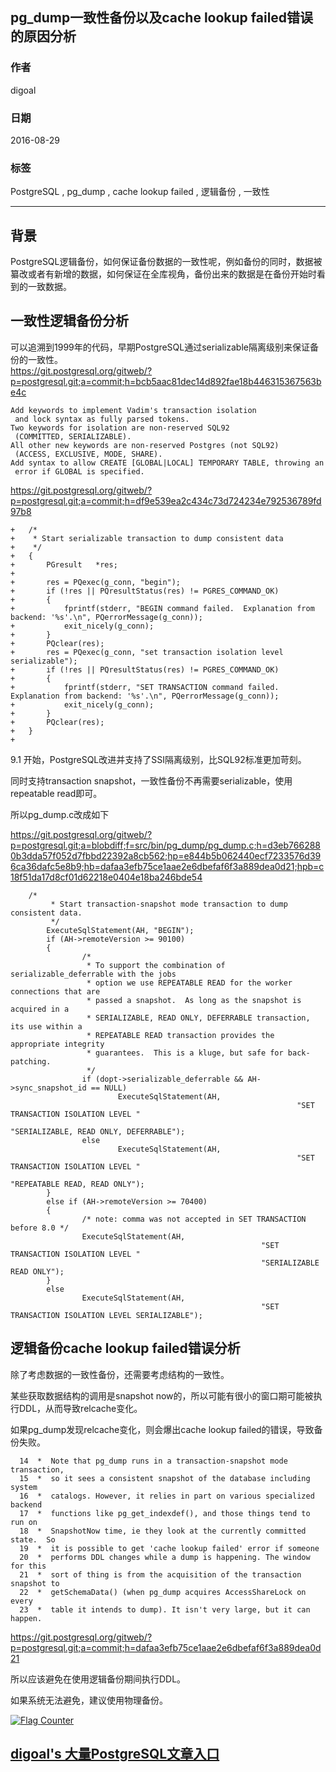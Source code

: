 ## pg_dump一致性备份以及cache lookup failed错误的原因分析  
    
### 作者   
digoal    
    
### 日期  
2016-08-29  
    
### 标签  
PostgreSQL , pg_dump , cache lookup failed , 逻辑备份 , 一致性  
    
----  
    
## 背景  
PostgreSQL逻辑备份，如何保证备份数据的一致性呢，例如备份的同时，数据被纂改或者有新增的数据，如何保证在全库视角，备份出来的数据是在备份开始时看到的一致数据。    
    
## 一致性逻辑备份分析  
可以追溯到1999年的代码，早期PostgreSQL通过serializable隔离级别来保证备份的一致性。    
https://git.postgresql.org/gitweb/?p=postgresql.git;a=commit;h=bcb5aac81dec14d892fae18b446315367563be4c  
```  
Add keywords to implement Vadim's transaction isolation  
 and lock syntax as fully parsed tokens.  
Two keywords for isolation are non-reserved SQL92  
 (COMMITTED, SERIALIZABLE).  
All other new keywords are non-reserved Postgres (not SQL92)  
 (ACCESS, EXCLUSIVE, MODE, SHARE).  
Add syntax to allow CREATE [GLOBAL|LOCAL] TEMPORARY TABLE, throwing an  
 error if GLOBAL is specified.    
```  
    
https://git.postgresql.org/gitweb/?p=postgresql.git;a=commit;h=df9e539ea2c434c73d724234e792536789fd97b8  
    
```  
+   /*  
+    * Start serializable transaction to dump consistent data  
+    */  
+   {  
+       PGresult   *res;  
+  
+       res = PQexec(g_conn, "begin");  
+       if (!res || PQresultStatus(res) != PGRES_COMMAND_OK)  
+       {  
+           fprintf(stderr, "BEGIN command failed.  Explanation from backend: '%s'.\n", PQerrorMessage(g_conn));  
+           exit_nicely(g_conn);  
+       }  
+       PQclear(res);  
+       res = PQexec(g_conn, "set transaction isolation level serializable");  
+       if (!res || PQresultStatus(res) != PGRES_COMMAND_OK)  
+       {  
+           fprintf(stderr, "SET TRANSACTION command failed.  Explanation from backend: '%s'.\n", PQerrorMessage(g_conn));  
+           exit_nicely(g_conn);  
+       }  
+       PQclear(res);  
+   }  
+  
```  
    
9.1 开始，PostgreSQL改进并支持了SSI隔离级别，比SQL92标准更加苛刻。    
    
同时支持transaction snapshot，一致性备份不再需要serializable，使用repeatable read即可。    
    
所以pg_dump.c改成如下    
    
https://git.postgresql.org/gitweb/?p=postgresql.git;a=blobdiff;f=src/bin/pg_dump/pg_dump.c;h=d3eb7662880b3dda57f052d7fbbd22392a8cb562;hp=e844b5b062440ecf7233576d396ca36dafc5e8b9;hb=dafaa3efb75ce1aae2e6dbefaf6f3a889dea0d21;hpb=c18f51da17d8cf01d62218e0404e18ba246bde54  
  
```  
	/*  
         * Start transaction-snapshot mode transaction to dump consistent data.  
         */  
        ExecuteSqlStatement(AH, "BEGIN");  
        if (AH->remoteVersion >= 90100)  
        {  
                /*  
                 * To support the combination of serializable_deferrable with the jobs  
                 * option we use REPEATABLE READ for the worker connections that are  
                 * passed a snapshot.  As long as the snapshot is acquired in a  
                 * SERIALIZABLE, READ ONLY, DEFERRABLE transaction, its use within a  
                 * REPEATABLE READ transaction provides the appropriate integrity  
                 * guarantees.  This is a kluge, but safe for back-patching.  
                 */  
                if (dopt->serializable_deferrable && AH->sync_snapshot_id == NULL)  
                        ExecuteSqlStatement(AH,  
                                                                "SET TRANSACTION ISOLATION LEVEL "  
                                                                "SERIALIZABLE, READ ONLY, DEFERRABLE");  
                else  
                        ExecuteSqlStatement(AH,  
                                                                "SET TRANSACTION ISOLATION LEVEL "  
                                                                "REPEATABLE READ, READ ONLY");  
        }  
        else if (AH->remoteVersion >= 70400)  
        {  
                /* note: comma was not accepted in SET TRANSACTION before 8.0 */  
                ExecuteSqlStatement(AH,  
                                                        "SET TRANSACTION ISOLATION LEVEL "  
                                                        "SERIALIZABLE READ ONLY");  
        }  
        else  
                ExecuteSqlStatement(AH,  
                                                        "SET TRANSACTION ISOLATION LEVEL SERIALIZABLE");  
```  
    
## 逻辑备份cache lookup failed错误分析  
除了考虑数据的一致性备份，还需要考虑结构的一致性。    
    
某些获取数据结构的调用是snapshot now的，所以可能有很小的窗口期可能被执行DDL，从而导致relcache变化。    
    
如果pg_dump发现relcache变化，则会爆出cache lookup failed的错误，导致备份失败。    
    
```  
  14  *  Note that pg_dump runs in a transaction-snapshot mode transaction,  
  15  *  so it sees a consistent snapshot of the database including system  
  16  *  catalogs. However, it relies in part on various specialized backend  
  17  *  functions like pg_get_indexdef(), and those things tend to run on  
  18  *  SnapshotNow time, ie they look at the currently committed state.  So  
  19  *  it is possible to get 'cache lookup failed' error if someone  
  20  *  performs DDL changes while a dump is happening. The window for this  
  21  *  sort of thing is from the acquisition of the transaction snapshot to  
  22  *  getSchemaData() (when pg_dump acquires AccessShareLock on every  
  23  *  table it intends to dump). It isn't very large, but it can happen.  
```  
    
https://git.postgresql.org/gitweb/?p=postgresql.git;a=commit;h=dafaa3efb75ce1aae2e6dbefaf6f3a889dea0d21  
    
所以应该避免在使用逻辑备份期间执行DDL。    
    
如果系统无法避免，建议使用物理备份。    
  
  
  
<a rel="nofollow" href="http://info.flagcounter.com/h9V1"  ><img src="http://s03.flagcounter.com/count/h9V1/bg_FFFFFF/txt_000000/border_CCCCCC/columns_2/maxflags_12/viewers_0/labels_0/pageviews_0/flags_0/"  alt="Flag Counter"  border="0"  ></a>  
  
  
  
  
  
  
## [digoal's 大量PostgreSQL文章入口](https://github.com/digoal/blog/blob/master/README.md "22709685feb7cab07d30f30387f0a9ae")
  
